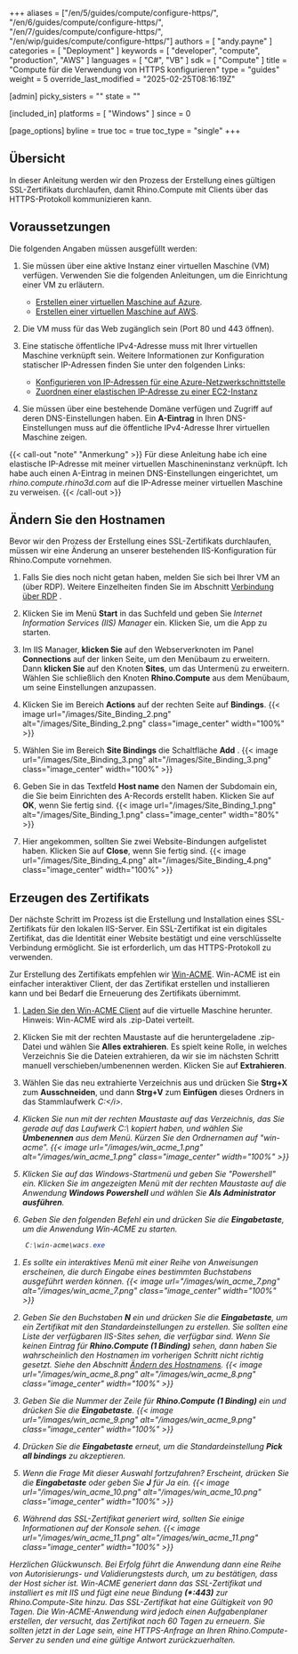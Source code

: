 ﻿+++
aliases = ["/en/5/guides/compute/configure-https/", "/en/6/guides/compute/configure-https/", "/en/7/guides/compute/configure-https/", "/en/wip/guides/compute/configure-https/"]
authors = [ "andy.payne" ]
categories = [ "Deployment" ]
keywords = [ "developer", "compute", "production", "AWS" ]
languages = [ "C#", "VB" ]
sdk = [ "Compute" ]
title = "Compute für die Verwendung von HTTPS konfigurieren"
type = "guides"
weight = 5
override_last_modified = "2025-02-25T08:16:19Z"

[admin]
picky_sisters = ""
state = ""

[included_in]
platforms = [ "Windows" ]
since = 0

[page_options]
byline = true
toc = true
toc_type = "single"
+++

## Übersicht

In dieser Anleitung werden wir den Prozess der Erstellung eines gültigen SSL-Zertifikats durchlaufen, damit Rhino.Compute mit Clients über das HTTPS-Protokoll kommunizieren kann.

## Voraussetzungen

Die folgenden Angaben müssen ausgefüllt werden:

1. Sie müssen über eine aktive Instanz einer virtuellen Maschine (VM) verfügen. Verwenden Sie die folgenden Anleitungen, um die Einrichtung einer VM zu erläutern.

    * [Erstellen einer virtuellen Maschine auf Azure](../creating-an-Azure-VM).
    * [Erstellen einer virtuellen Maschine auf AWS](../creating-an-aws-vm).

1. Die VM muss für das Web zugänglich sein (Port 80 und 443 öffnen).

1. Eine statische öffentliche IPv4-Adresse muss mit Ihrer virtuellen Maschine verknüpft sein. Weitere Informationen zur Konfiguration statischer IP-Adressen finden Sie unter den folgenden Links:
    * [Konfigurieren von IP-Adressen für eine Azure-Netzwerkschnittstelle](https://learn.microsoft.com/en-us/azure/virtual-network/ip-services/virtual-network-network-interface-addresses?tabs=nic-address-portal#add-ip-addresses)
    * [Zuordnen einer elastischen IP-Adresse zu einer EC2-Instanz](https://docs.aws.amazon.com/AWSEC2/latest/UserGuide/elastic-ip-addresses-eip.html)

1. Sie müssen über eine bestehende Domäne verfügen und Zugriff auf deren DNS-Einstellungen haben. Ein **A-Eintrag** in Ihren DNS-Einstellungen muss auf die öffentliche IPv4-Adresse Ihrer virtuellen Maschine zeigen.

{{< call-out "note" "Anmerkung" >}}
Für diese Anleitung habe ich eine elastische IP-Adresse mit meiner virtuellen Maschineninstanz verknüpft. Ich habe auch einen A-Eintrag in meinen DNS-Einstellungen eingerichtet, um *rhino.compute.rhino3d.com* auf die IP-Adresse meiner virtuellen Maschine zu verweisen.
{{< /call-out >}}

## Ändern Sie den Hostnamen

Bevor wir den Prozess der Erstellung eines SSL-Zertifikats durchlaufen, müssen wir eine Änderung an unserer bestehenden IIS-Konfiguration für Rhino.Compute vornehmen.

1. Falls Sie dies noch nicht getan haben, melden Sie sich bei Ihrer VM an (über RDP). Weitere Einzelheiten finden Sie im Abschnitt [Verbindung über RDP](../deploy-to-iis/#connect-via-rdp) .

1. Klicken Sie im Menü **Start** in das Suchfeld und geben Sie *Internet Information Services (IIS) Manager* ein. Klicken Sie, um die App zu starten.

1. Im IIS Manager, **klicken Sie** auf den Webserverknoten im Panel **Connections** auf der linken Seite, um den Menübaum zu erweitern. Dann **klicken Sie** auf den Knoten **Sites**, um das Untermenü zu erweitern. Wählen Sie schließlich den Knoten **Rhino.Compute** aus dem Menübaum, um seine Einstellungen anzupassen.

1. Klicken Sie im Bereich **Actions** auf der rechten Seite auf **Bindings**. {{< image url="/images/Site_Binding_2.png" alt="/images/Site_Binding_2.png" class="image_center" width="100%" >}}

1. Wählen Sie im Bereich **Site Bindings** die Schaltfläche **Add** . {{< image url="/images/Site_Binding_3.png" alt="/images/Site_Binding_3.png" class="image_center" width="100%" >}}

1. Geben Sie in das Textfeld **Host name** den Namen der Subdomain ein, die Sie beim Einrichten des A-Records erstellt haben. Klicken Sie auf **OK**, wenn Sie fertig sind.
{{< image url="/images/Site_Binding_1.png" alt="/images/Site_Binding_1.png" class="image_center" width="80%" >}}

1. Hier angekommen, sollten Sie zwei Website-Bindungen aufgelistet haben. Klicken Sie auf **Close**, wenn Sie fertig sind. {{< image url="/images/Site_Binding_4.png" alt="/images/Site_Binding_4.png" class="image_center" width="100%" >}}

## Erzeugen des Zertifikats

Der nächste Schritt im Prozess ist die Erstellung und Installation eines SSL-Zertifikats für den lokalen IIS-Server. Ein SSL-Zertifikat ist ein digitales Zertifikat, das die Identität einer Website bestätigt und eine verschlüsselte Verbindung ermöglicht. Sie ist erforderlich, um das HTTPS-Protokoll zu verwenden.

Zur Erstellung des Zertifikats empfehlen wir [Win-ACME](https://www.win-acme.com/). Win-ACME ist ein einfacher interaktiver Client, der das Zertifikat erstellen und installieren kann und bei Bedarf die Erneuerung des Zertifikats übernimmt.

1. [Laden Sie den Win-ACME Client](https://github.com/win-acme/win-acme/releases/download/v2.2.2.1449/win-acme.v2.2.2.1449.x64.pluggable.zip) auf die virtuelle Maschine herunter. Hinweis: Win-ACME wird als .zip-Datei verteilt.

1. Klicken Sie mit der rechten Maustaste auf die heruntergeladene .zip-Datei und wählen Sie **Alles extrahieren**. Es spielt keine Rolle, in welches Verzeichnis Sie die Dateien extrahieren, da wir sie im nächsten Schritt manuell verschieben/umbenennen werden. Klicken Sie auf **Extrahieren**.

1. Wählen Sie das neu extrahierte Verzeichnis aus und drücken Sie **Strg+X** zum **Ausschneiden**, und dann **Strg+V** zum **Einfügen** dieses Ordners in das Stammlaufwerk <i>C:\</i>. 

1. Klicken Sie nun mit der rechten Maustaste auf das Verzeichnis, das Sie gerade auf das Laufwerk <i>C:\\</i> kopiert haben, und wählen Sie **Umbenennen** aus dem Menü. Kürzen Sie den Ordnernamen auf *"win-acme"*. 
{{< image url="/images/win_acme_1.png" alt="/images/win_acme_1.png" class="image_center" width="100%" >}}

1. Klicken Sie auf das Windows-Startmenü und geben Sie "Powershell" ein. Klicken Sie im angezeigten Menü mit der rechten Maustaste auf die Anwendung **Windows Powershell** und wählen Sie **Als Administrator ausführen**.

1. Geben Sie den folgenden Befehl ein und drücken Sie die **Eingabetaste**, um die Anwendung Win-ACME zu starten.
```powershell
    C:\win-acme\wacs.exe
```
1. Es sollte ein interaktives Menü mit einer Reihe von Anweisungen erscheinen, die durch Eingabe eines bestimmten Buchstabens ausgeführt werden können.
{{< image url="/images/win_acme_7.png" alt="/images/win_acme_7.png" class="image_center" width="100%" >}} 

1. Geben Sie den Buchstaben **N** ein und drücken Sie die **Eingabetaste**, um ein Zertifikat mit den Standardeinstellungen zu erstellen. Sie sollten eine Liste der verfügbaren IIS-Sites sehen, die verfügbar sind. Wenn Sie keinen Eintrag für **Rhino.Compute (1 Binding)** sehen, dann haben Sie wahrscheinlich den Hostnamen im vorherigen Schritt nicht richtig gesetzt. Siehe den Abschnitt [Ändern des Hostnamens](#modify-the-host-name).
{{< image url="/images/win_acme_8.png" alt="/images/win_acme_8.png" class="image_center" width="100%" >}} 

1. Geben Sie die Nummer der Zeile für **Rhino.Compute (1 Binding)** ein und drücken Sie die **Eingabetaste**.
{{< image url="/images/win_acme_9.png" alt="/images/win_acme_9.png" class="image_center" width="100%" >}} 

1. Drücken Sie die **Eingabetaste** erneut, um die Standardeinstellung **Pick all bindings** zu akzeptieren.

1. Wenn die Frage *Mit dieser Auswahl fortzufahren?* Erscheint, drücken Sie die **Eingabetaste** oder geben Sie **J** für Ja ein.
{{< image url="/images/win_acme_10.png" alt="/images/win_acme_10.png" class="image_center" width="100%" >}} 

1. Während das SSL-Zertifikat generiert wird, sollten Sie einige Informationen auf der Konsole sehen.
{{< image url="/images/win_acme_11.png" alt="/images/win_acme_11.png" class="image_center" width="100%" >}} 

Herzlichen Glückwunsch. Bei Erfolg führt die Anwendung dann eine Reihe von Autorisierungs- und Validierungstests durch, um zu bestätigen, dass der Host sicher ist. Win-ACME generiert dann das SSL-Zertifikat und installiert es mit IIS und fügt eine neue Bindung **(*:443)** zur Rhino.Compute-Site hinzu. Das SSL-Zertifikat hat eine Gültigkeit von 90 Tagen. Die Win-ACME-Anwendung wird jedoch einen Aufgabenplaner erstellen, der versucht, das Zertifikat nach 60 Tagen zu erneuern. Sie sollten jetzt in der Lage sein, eine HTTPS-Anfrage an Ihren Rhino.Compute-Server zu senden und eine gültige Antwort zurückzuerhalten.

<br>
